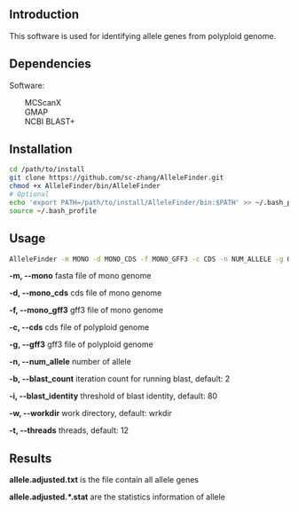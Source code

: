 ## Introduction

This software is used for identifying allele genes from polyploid genome.



## Dependencies

Software:

&ensp;&ensp;&ensp;&ensp;MCScanX  
&ensp;&ensp;&ensp;&ensp;GMAP  
&ensp;&ensp;&ensp;&ensp;NCBI BLAST+  



## Installation

```bash
cd /path/to/install
git clone https://github.com/sc-zhang/AlleleFinder.git
chmod +x AlleleFinder/bin/AlleleFinder
# Optional
echo 'export PATH=/path/to/install/AlleleFinder/bin:$PATH' >> ~/.bash_profile
source ~/.bash_profile
```



## Usage

```bash
AlleleFinder -m MONO -d MONO_CDS -f MONO_GFF3 -c CDS -n NUM_ALLELE -g GFF3 [-b BLAST_COUNT] [-i BLAST_IDENTITY] [-w WORKDIR] [-t THREADS]
```

**-m, --mono** fasta file of mono genome

**-d, --mono_cds** cds file of mono genome

**-f, --mono_gff3** gff3 file of mono genome

**-c, --cds** cds file of polyploid genome

**-g, --gff3** gff3 file of polyploid  genome

**-n, --num_allele** number of allele

**-b, --blast_count** iteration count for running blast, default: 2

**-i, --blast_identity** threshold of blast identity, default: 80

**-w, --workdir** work directory, default: wrkdir

**-t, --threads** threads, default: 12



## Results

**allele.adjusted.txt** is the file contain all allele genes

**allele.adjusted.*.stat** are the statistics information of allele
